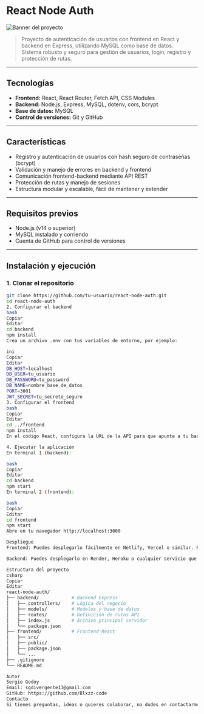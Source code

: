 # React Node Auth

![Banner del proyecto](assets/banner.png)

> Proyecto de autenticación de usuarios con frontend en React y backend en Express, utilizando MySQL como base de datos.  
> Sistema robusto y seguro para gestión de usuarios, login, registro y protección de rutas.

---

## Tecnologías

- **Frontend:** React, React Router, Fetch API, CSS Modules  
- **Backend:** Node.js, Express, MySQL, dotenv, cors, bcrypt  
- **Base de datos:** MySQL  
- **Control de versiones:** Git y GitHub

---

## Características

- Registro y autenticación de usuarios con hash seguro de contraseñas (bcrypt)  
- Validación y manejo de errores en backend y frontend  
- Comunicación frontend-backend mediante API REST  
- Protección de rutas y manejo de sesiones  
- Estructura modular y escalable, fácil de mantener y extender

---

## Requisitos previos

- Node.js (v14 o superior)  
- MySQL instalado y corriendo  
- Cuenta de GitHub para control de versiones

---

## Instalación y ejecución

### 1. Clonar el repositorio

```bash
git clone https://github.com/tu-usuario/react-node-auth.git
cd react-node-auth
2. Configurar el backend
bash
Copiar
Editar
cd backend
npm install
Crea un archivo .env con tus variables de entorno, por ejemplo:

ini
Copiar
Editar
DB_HOST=localhost
DB_USER=tu_usuario
DB_PASSWORD=tu_password
DB_NAME=nombre_base_de_datos
PORT=3001
JWT_SECRET=tu_secreto_seguro
3. Configurar el frontend
bash
Copiar
Editar
cd ../frontend
npm install
En el código React, configura la URL de la API para que apunte a tu backend (puede estar en .env o directamente en las llamadas fetch).

4. Ejecutar la aplicación
En terminal 1 (backend):

bash
Copiar
Editar
cd backend
npm start
En terminal 2 (frontend):

bash
Copiar
Editar
cd frontend
npm start
Abre en tu navegador http://localhost:3000

Despliegue
Frontend: Puedes desplegarlo fácilmente en Netlify, Vercel o similar. Recuerda generar el build (npm run build) y subir la carpeta /build o configurar el deploy automático con GitHub.

Backend: Puedes desplegarlo en Render, Heroku o cualquier servicio que soporte Node.js.

Estructura del proyecto
csharp
Copiar
Editar
react-node-auth/
├── backend/            # Backend Express
│   ├── controllers/    # Lógica del negocio
│   ├── models/         # Modelos y base de datos
│   ├── routes/         # Definición de rutas API
│   ├── index.js        # Archivo principal servidor
│   └── package.json
├── frontend/           # Frontend React
│   ├── src/
│   ├── public/
│   ├── package.json
│   └── ...
├── .gitignore
└── README.md

Autor
Sergio Godoy
Email: sgdivergente13@gmail.com
GitHub: https://github.com/Blxzz-code
Contacto
Si tienes preguntas, ideas o quieres colaborar, no dudes en contactarme.


